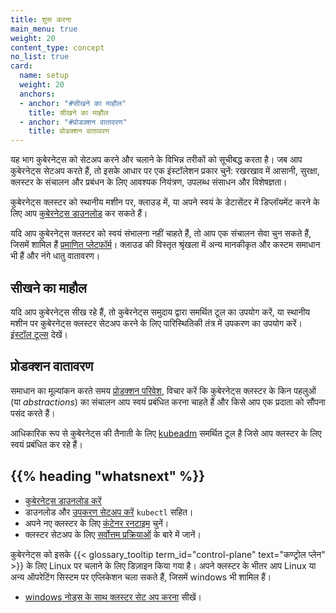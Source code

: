 ```yaml
---
title: शुरू करना
main_menu: true
weight: 20
content_type: concept
no_list: true
card:
  name: setup
  weight: 20
  anchors:
  - anchor: "#सीखने का माहौल"
    title: सीखने का माहौल
  - anchor: "#प्रोडक्शन वातावरण"
    title: प्रोडक्शन वातावरण
---
```


<!-- overview -->

यह भाग कुबेरनेट्स को सेटअप करने और चलाने के विभिन्न तरीकों को सूचीबद्ध करता है। जब आप कुबेरनेट्स सेटअप करते हैं, तो इसके आधार पर एक इंस्टॉलेशन प्रकार चुनें: रखरखाव में आसानी, सुरक्षा, क्लस्टर के संचालन और प्रबंधन के लिए आवश्यक नियंत्रण, उपलब्ध संसाधन और विशेषज्ञता।

कुबेरनेट्स क्लस्टर को स्थानीय मशीन पर, क्लाउड में, या अपने स्वयं के डेटासेंटर में डिप्लॉयमेंट करने के लिए आप [कुबेरनेट्स डाउनलोड](/releases/download/) कर सकते हैं।

यदि आप कुबेरनेट्स क्लस्टर को स्वयं संभालना नहीं चाहते हैं, तो आप एक संचालन सेवा चुन सकते हैं, जिसमें शामिल हैं [प्रमाणित प्लेटफॉर्म](/docs/setup/production-environment/turnkey-solutions/)।
क्लाउड की विस्तृत श्रृंखला में अन्य मानकीकृत और कस्टम समाधान भी हैं और
नंगे धातु वातावरण।

<!-- body -->

## सीखने का माहौल

यदि आप कुबेरनेट्स सीख रहे हैं, तो कुबेरनेट्स समुदाय द्वारा समर्थित टूल का उपयोग करें,
या स्थानीय मशीन पर कुबेरनेट्स क्लस्टर सेटअप करने के लिए पारिस्थितिकी तंत्र में उपकरण का उपयोग करें।
[इंस्टॉल टूल्स](/docs/tasks/tools/) देखें।

## प्रोडक्शन वातावरण

समाधान का मूल्यांकन करते समय [प्रोडक्शन परिवेश](/docs/setup/production-environment/), विचार करें कि कुबेरनेट्स क्लस्टर के किन पहलुओं (या _abstractions_) का संचालन आप स्वयं प्रबंधित करना चाहते हैं और किसे आप
एक प्रदाता को सौंपना पसंद करते हैं।

आधिकारिक रूप से कुबेरनेट्स की तैनाती के लिए [kubeadm](/docs/setup/production-environment/tools/kubeadm/) समर्थित टूल है जिसे आप क्लस्टर के लिए स्वयं प्रबंधित कर रहे हैं।

## {{% heading "whatsnext" %}}

- [कुबेरनेट्स डाउनलोड करें](/releases/download/)
- डाउनलोड और [उपकरण सेटअप करें](/docs/tasks/tools/) `kubectl` सहित।
- अपने नए क्लस्टर के लिए [कंटेनर रनटाइम](/docs/setup/production-environment/container-runtimes/) चुनें।
- क्लस्टर सेटअप के लिए [सर्वोत्तम प्रक्रियाओं](/docs/setup/best-practices/) के बारे में जानें।


कुबेरनेट्स को इसके {{< glossary_tooltip term_id="control-plane" text="कण्ट्रोल प्लेन" >}} के लिए Linux पर चलाने के लिए डिज़ाइन किया गया है। अपने क्लस्टर के भीतर आप Linux या अन्य ऑपरेटिंग सिस्टम पर एप्लिकेशन चला सकते हैं, जिसमें windows भी शामिल हैं।
- [windows नोड्स के साथ क्लस्टर सेट अप करना](/docs/setup/production-environment/windows/) सीखें।

